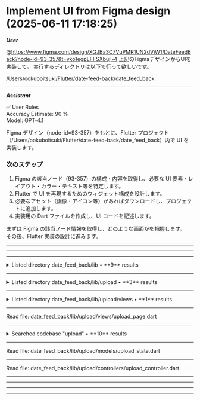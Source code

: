 <!-- Generated by SpecStory -->

# Implement UI from Figma design (2025-06-11 17:18:25)

_**User**_

@https://www.figma.com/design/XGJBa3C7VuPMR1UN2dViW1/DateFeedBack?node-id=93-357&t=yko1egpEFFSXbujl-4 
上記のFigmaデザインからUIを実装して。
実行するディレクトリは以下で行って欲しいです。

/Users/ookuboitsuki/Flutter/date-feed-back/date_feed_back

---

_**Assistant**_

✅  User Rules  
Accuracy Estimate: 90 %  
Model: GPT-4.1  

Figma デザイン（node-id=93-357）をもとに、Flutter プロジェクト（/Users/ookuboitsuki/Flutter/date-feed-back/date_feed_back）内で UI を実装します。

### 次のステップ
1. Figma の該当ノード（93-357）の構成・内容を取得し、必要な UI 要素・レイアウト・カラー・テキスト等を特定します。
2. Flutter で UI を再現するためのウィジェット構成を設計します。
3. 必要なアセット（画像・アイコン等）があればダウンロードし、プロジェクトに追加します。
4. 実装用の Dart ファイルを作成し、UI コードを記述します。

まずは Figma の該当ノード情報を取得し、どのような画面かを把握します。  
その後、Flutter 実装の設計に進みます。

---



---



---

<details>
            <summary>Listed directory date_feed_back/lib • **9** results</summary>
        
| Name |
|-------|
| 📄 `main.dart` |
| 📁 `core` |
| 📁 `support` |
| 📁 `analysis` |
| 📁 `auth` |
| 📁 `files` |
| 📁 `upload` |
| 📄 `firebase_options.dart` |
| 📄 `firebase_options_dev.dart` |

</details>

---

<details>
            <summary>Listed directory date_feed_back/lib/upload • **3** results</summary>
        
| Name |
|-------|
| 📁 `controllers` |
| 📁 `views` |
| 📁 `models` |

</details>

---

<details>
            <summary>Listed directory date_feed_back/lib/upload/views • **1** results</summary>
        
| Name |
|-------|
| 📄 `upload_page.dart` |

</details>

---

Read file: date_feed_back/lib/upload/views/upload_page.dart

---

<details>
            <summary>Searched codebase "upload" • **10** results</summary>
        
| File |
|------|
| `undefined` |
| `undefined` |
| `undefined` |
| `undefined` |
| `undefined` |
| `undefined` |
| `undefined` |
| `undefined` |
| `undefined` |
| `undefined` |

</details>

---

Read file: date_feed_back/lib/upload/models/upload_state.dart

---

Read file: date_feed_back/lib/upload/controllers/upload_controller.dart

---



---



---



---

